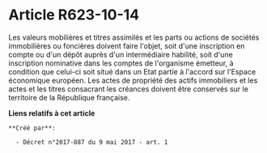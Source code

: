 # Article R623-10-14

Les valeurs mobilières et titres assimilés et les parts ou actions de sociétés immobilières ou foncières doivent faire
l'objet, soit d'une inscription en compte ou d'un dépôt auprès d'un intermédiaire habilité, soit d'une inscription nominative
dans les comptes de l'organisme émetteur, à condition que celui-ci soit situé dans un Etat partie à l'accord sur l'Espace
économique européen. Les actes de propriété des actifs immobiliers et les actes et les titres consacrant les créances doivent
être conservés sur le territoire de la République française.

**Liens relatifs à cet article**

	**Créé par**:

	  - Décret n°2017-887 du 9 mai 2017 - art. 1
